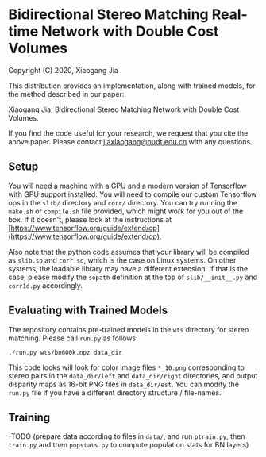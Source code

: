 # Bidirectional Stereo Matching Real-time Network with Double Cost Volumes

Copyright (C) 2020, Xiaogang Jia

This distribution provides an implementation, along with trained models, for the method described in our paper:

Xiaogang Jia, Bidirectional Stereo Matching Network with Double Cost Volumes.

If you find the code useful for your research, we request that you cite the above paper. Please contact jiaxiaogang@nudt.edu.cn with any questions.

## Setup

You will need a machine with a GPU and a modern version of Tensorflow with GPU support installed. You will need to compile our custom Tensorflow ops in the `slib/` directory and `corr/` directory. You can try running the `make.sh` or `compile.sh` file provided, which might work for you out of the box. If it doesn't, please look at the instructions at [https://www.tensorflow.org/guide/extend/op](https://www.tensorflow.org/guide/extend/op).

Also note that the python code assumes that your library will be compiled as `slib.so` and `corr.so`, which is the case on Linux systems. On other systems, the loadable library may have a different extension. If that is the case, please modify the `sopath` definition at the top of `slib/__init__.py` and `corr1d.py` accordingly.

## Evaluating with Trained Models

The repository contains pre-trained models in the `wts` directory for stereo matching. Please call `run.py` as follows:

```
./run.py wts/bn600k.npz data_dir
```

This code looks will look for color image files `*_10.png` corresponding to stereo pairs in the `data_dir/left` and `data_dir/right` directories, and output disparity maps as 16-bit PNG files in `data_dir/est`. You can modify the `run.py` file if you have a different directory structure / file-names.

## Training

-TODO (prepare data according to files in `data/`, and run `ptrain.py`, then `train.py` and then `popstats.py` to compute population stats for BN layers)
